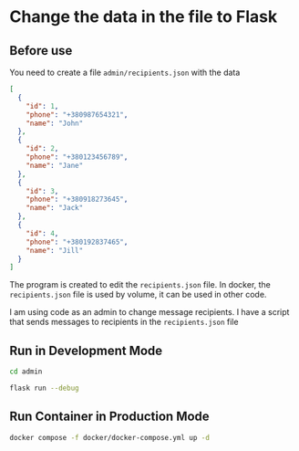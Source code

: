 # Change the data in the file to Flask

## Before use

You need to create a file ```admin/recipients.json``` with the data

```json
[
  {
    "id": 1,
    "phone": "+380987654321",
    "name": "John"
  },
  {
    "id": 2,
    "phone": "+380123456789",
    "name": "Jane"
  },
  {
    "id": 3,
    "phone": "+380918273645",
    "name": "Jack"
  },
  {
    "id": 4,
    "phone": "+380192837465",
    "name": "Jill"
  }
]
```

The program is created to edit the ```recipients.json``` file.
In docker, the ```recipients.json``` file is used by volume, it can be used in other code.

I am using code as an admin to change message recipients. I have a script that sends messages to recipients in the ```recipients.json``` file

## Run in Development Mode

```bash
cd admin
```

```bash
flask run --debug
```

## Run Container in Production Mode

```bash
docker compose -f docker/docker-compose.yml up -d
```
